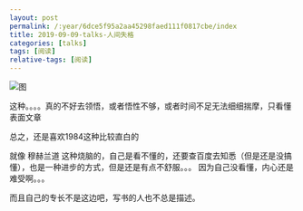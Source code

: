 ```yaml
---
layout: post
permalink: /:year/6dce5f95a2aa45298faed111f0817cbe/index
title: 2019-09-09-talks-人间失格
categories: [talks]
tags: [阅读]
relative-tags: [阅读]
---
```




![图](https://gitee.com/linxingyang/at-2020-10-02-image/raw/master/image/T-talks/image/2019/books/rjsg.jpg)

这种。。。。真的不好去领悟，或者悟性不够，或者时间不足无法细细揣摩，只看懂表面文章

总之，还是喜欢1984这种比较直白的

就像 穆赫兰道 这种烧脑的，自己是看不懂的，还要查百度去知悉（但是还是没搞懂），也是一种进步的方式，但是还是有点不舒服。。。
因为自己没看懂，内心还是难受啊。。。

而且自己的专长不是这边吧，写书的人也不总是描述。

